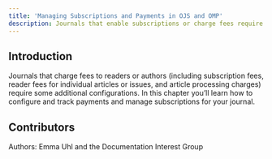 ```yaml
---
title: 'Managing Subscriptions and Payments in OJS and OMP'
description: Journals that enable subscriptions or charge fees require some additional configurations. In this chapter you’ll learn how to configure and track payments and manage your subscriptions.
---
```


## Introduction 

Journals that charge fees to readers or authors (including subscription fees, reader fees for individual articles or issues, and article processing charges) require some additional configurations. In this chapter you’ll learn how to configure and track payments and manage subscriptions for your journal.


## Contributors

Authors:
Emma Uhl and the Documentation Interest Group